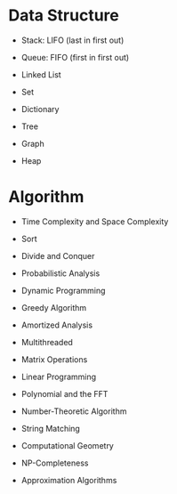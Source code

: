 # Data Structure

-   Stack: LIFO (last in first out)

-   Queue: FIFO (first in first out)

-   Linked List

-   Set

-   Dictionary

-   Tree

-   Graph

-   Heap

# Algorithm

-   Time Complexity and Space Complexity

-   Sort

-   Divide and Conquer

-   Probabilistic Analysis

-   Dynamic Programming

-   Greedy Algorithm

-   Amortized Analysis

-   Multithreaded

-   Matrix Operations

-   Linear Programming

-   Polynomial and the FFT

-   Number-Theoretic Algorithm

-   String Matching

-   Computational Geometry

-   NP-Completeness

-   Approximation Algorithms
